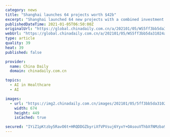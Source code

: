 ```yaml
---
category: news
title: "Shanghai launches 64 projects worth $42b"
excerpt: "Shanghai launched 64 new projects with a combined investment of 273.4 billion yuan ($42.2 billion) on Monday, involving high-end industries, scientific and technological innovation, infrastructure, major livelihood and other fields."
publishedDateTime: 2021-01-05T06:50:00Z
originalUrl: "https://global.chinadaily.com.cn/a/202101/05/WS5ff3bb5da31024ad0baa06fa.html"
webUrl: "https://global.chinadaily.com.cn/a/202101/05/WS5ff3bb5da31024ad0baa06fa.html"
type: article
quality: 39
heat: 39
published: false

provider:
  name: China Daily
  domain: chinadaily.com.cn

topics:
  - AI in Healthcare
  - AI

images:
  - url: "https://img2.chinadaily.com.cn/images/202101/05/5ff3bb5da31024adbdac762d.jpeg"
    width: 674
    height: 449
    isCached: true

secured: "IYiZ1pKtzby5RavO6t+HRQDDGZbyriXfVPVsuj6YyxY+OAsouVThbXfNMzba9Xe+nDtwbCPfdyHTBT55ZqpXU+BlFIZZsNFcrpp8lcJlic5wYif3vVSb6Bz0qiUlk21VMPqfHnx/O6qJaILSFFCALQeXEanSsfpVqOek0EH4TiHNETA+ORv6PXLnuDwmtAok9Zvr3JFIyclhQx5wiMKNixyoEs5MnTa7sKH7uwKius9ECCUON4XPXRoP124jEcQk6kFvwxmDPx5blG5/lMM0KBa2qCZhmtCF165iQtmRF7o/hvIxGbiDhM0W81TVH4KLI0B6WaHGwooyazxaCkAYt0p0eQpq76f0ewXbQd4w+k4=;C3F0Xggvl7vQyDaYyULgLg=="
---
```


